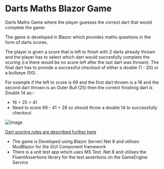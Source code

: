 # Darts Maths Blazor Game

Darts Maths Game where the player guesses the correct dart that would complete the game.

The game is developed in Blazor which provides maths questions in the form of darts scores.

The player is given a score that is left to finish with 2 darts already thrown and the player has to select which dart would succesfully complete the scoring (i.e there would be no score left after the last dart was thrown).  The final dart has to provide a successful checkout of either a double (1 - 20) or a bullseye (50).

For example if the left to score is 69 and the first dart thrown is a 16 and the second dart thrown is an Outer Bull (25) then the correct finishing dart is Double 14 as:-

* 16 + 25 = 41
* Need to score 69 - 41 = 28 so should throw a double 14 to successfully checkout

![image](https://github.com/user-attachments/assets/5b7b68dc-124d-4d75-8da4-4c6b7fd00d91)

[Dart scoring rules are described further here](https://www.dartscorner.co.uk/blogs/how-to/the-rules-of-darts-explained)

* The game is Developed using Blazor Server/.Net 8 and utilises MudBlazor for the GUI Component framework
* There is a unit test app which uses MS Test .Net 8 and utilises the FluentAssertions library for the test assertions on the GameEngine Service
